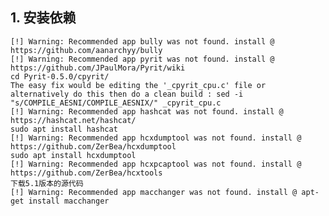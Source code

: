  ## 1. 安装依赖
    [!] Warning: Recommended app bully was not found. install @ https://github.com/aanarchyy/bully
    [!] Warning: Recommended app pyrit was not found. install @ https://github.com/JPaulMora/Pyrit/wiki
    cd Pyrit-0.5.0/cpyrit/
    The easy fix would be editing the '_cpyrit_cpu.c' file or alternatively do this then do a clean build : sed -i "s/COMPILE_AESNI/COMPILE_AESNIX/" _cpyrit_cpu.c
    [!] Warning: Recommended app hashcat was not found. install @ https://hashcat.net/hashcat/
    sudo apt install hashcat
    [!] Warning: Recommended app hcxdumptool was not found. install @ https://github.com/ZerBea/hcxdumptool
    sudo apt install hcxdumptool
    [!] Warning: Recommended app hcxpcaptool was not found. install @ https://github.com/ZerBea/hcxtools
    下载5.1版本的源代码
    [!] Warning: Recommended app macchanger was not found. install @ apt-get install macchanger
